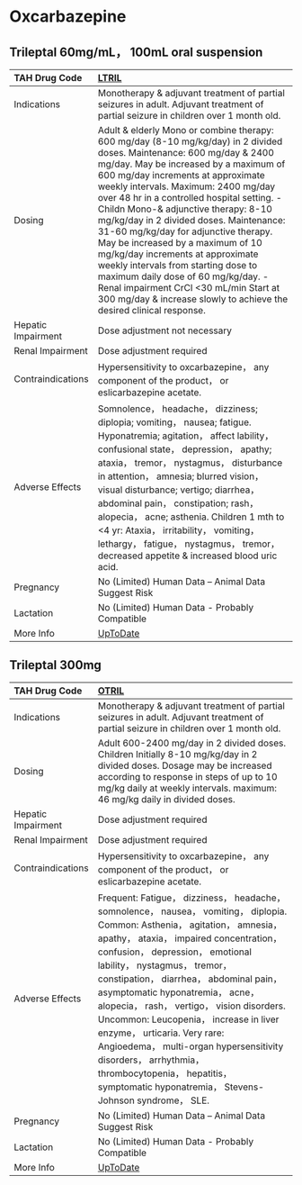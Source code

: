 # Oxcarbazepine

## Trileptal 60mg/mL， 100mL oral suspension

| TAH Drug Code      | [LTRIL](https://www.tahsda.org.tw/drugs/hissearch.php?drug_code=LTRIL)                                                                                                                                                                                                                                                                                                                                                                                                                                                                                                                                                                                                                    |
|:-------------------|:------------------------------------------------------------------------------------------------------------------------------------------------------------------------------------------------------------------------------------------------------------------------------------------------------------------------------------------------------------------------------------------------------------------------------------------------------------------------------------------------------------------------------------------------------------------------------------------------------------------------------------------------------------------------------------------|
| Indications        | Monotherapy & adjuvant treatment of partial seizures in adult. Adjuvant treatment of partial seizure in children over 1 month old.                                                                                                                                                                                                                                                                                                                                                                                                                                                                                                                                                        |
| Dosing             | Adult & elderly Mono or combine therapy: 600 mg/day (8-10 mg/kg/day) in 2 divided doses. Maintenance: 600 mg/day & 2400 mg/day. May be increased by a maximum of 600 mg/day increments at approximate weekly intervals. Maximum: 2400 mg/day over 48 hr in a controlled hospital setting. -Childn Mono-& adjunctive therapy: 8-10 mg/kg/day in 2 divided doses. Maintenance: 31-60 mg/kg/day for adjunctive therapy. May be increased by a maximum of 10 mg/kg/day increments at approximate weekly intervals from starting dose to maximum daily dose of 60 mg/kg/day. -Renal impairment CrCl <30 mL/min Start at 300 mg/day & increase slowly to achieve the desired clinical response. |
| Hepatic Impairment | Dose adjustment not necessary                                                                                                                                                                                                                                                                                                                                                                                                                                                                                                                                                                                                                                                             |
| Renal Impairment   | Dose adjustment required                                                                                                                                                                                                                                                                                                                                                                                                                                                                                                                                                                                                                                                                  |
| Contraindications  | Hypersensitivity to oxcarbazepine， any component of the product， or eslicarbazepine acetate.                                                                                                                                                                                                                                                                                                                                                                                                                                                                                                                                                                                            |
| Adverse Effects    | Somnolence， headache， dizziness; diplopia; vomiting， nausea; fatigue. Hyponatremia; agitation， affect lability， confusional state， depression， apathy; ataxia， tremor， nystagmus， disturbance in attention， amnesia; blurred vision， visual disturbance; vertigo; diarrhea， abdominal pain， constipation; rash， alopecia， acne; asthenia. Children 1 mth to <4 yr: Ataxia， irritability， vomiting， lethargy， fatigue， nystagmus， tremor， decreased appetite & increased blood uric acid.                                                                                                                                                                           |
| Pregnancy          | No (Limited) Human Data – Animal Data Suggest Risk                                                                                                                                                                                                                                                                                                                                                                                                                                                                                                                                                                                                                                        |
| Lactation          | No (Limited) Human Data - Probably Compatible                                                                                                                                                                                                                                                                                                                                                                                                                                                                                                                                                                                                                                             |
| More Info          | [UpToDate](https://www.uptodate.com/contents/oxcarbazepine-drug-information)                                                                                                                                                                                                                                                                                                                                                                                                                                                                                                                                                                                                              |

## Trileptal 300mg

| TAH Drug Code      | [OTRIL](https://www.tahsda.org.tw/drugs/hissearch.php?drug_code=OTRIL)                                                                                                                                                                                                                                                                                                                                                                                                                                                                                                                                        |
|:-------------------|:--------------------------------------------------------------------------------------------------------------------------------------------------------------------------------------------------------------------------------------------------------------------------------------------------------------------------------------------------------------------------------------------------------------------------------------------------------------------------------------------------------------------------------------------------------------------------------------------------------------|
| Indications        | Monotherapy & adjuvant treatment of partial seizures in adult. Adjuvant treatment of partial seizure in children over 1 month old.                                                                                                                                                                                                                                                                                                                                                                                                                                                                            |
| Dosing             | Adult 600-2400 mg/day in 2 divided doses. Children Initially 8-10 mg/kg/day in 2 divided doses. Dosage may be increased according to response in steps of up to 10 mg/kg daily at weekly intervals. maximum: 46 mg/kg daily in divided doses.                                                                                                                                                                                                                                                                                                                                                                 |
| Hepatic Impairment | Dose adjustment required                                                                                                                                                                                                                                                                                                                                                                                                                                                                                                                                                                                      |
| Renal Impairment   | Dose adjustment required                                                                                                                                                                                                                                                                                                                                                                                                                                                                                                                                                                                      |
| Contraindications  | Hypersensitivity to oxcarbazepine， any component of the product， or eslicarbazepine acetate.                                                                                                                                                                                                                                                                                                                                                                                                                                                                                                                |
| Adverse Effects    | Frequent: Fatigue， dizziness， headache， somnolence， nausea， vomiting， diplopia. Common: Asthenia， agitation， amnesia， apathy， ataxia， impaired concentration， confusion， depression， emotional lability， nystagmus， tremor， constipation， diarrhea， abdominal pain， asymptomatic hyponatremia， acne， alopecia， rash， vertigo， vision disorders. Uncommon: Leucopenia， increase in liver enzyme， urticaria. Very rare: Angioedema， multi-organ hypersensitivity disorders， arrhythmia， thrombocytopenia， hepatitis， symptomatic hyponatremia， Stevens-Johnson syndrome， SLE. |
| Pregnancy          | No (Limited) Human Data – Animal Data Suggest Risk                                                                                                                                                                                                                                                                                                                                                                                                                                                                                                                                                            |
| Lactation          | No (Limited) Human Data - Probably Compatible                                                                                                                                                                                                                                                                                                                                                                                                                                                                                                                                                                 |
| More Info          | [UpToDate](https://www.uptodate.com/contents/oxcarbazepine-drug-information)                                                                                                                                                                                                                                                                                                                                                                                                                                                                                                                                  |

